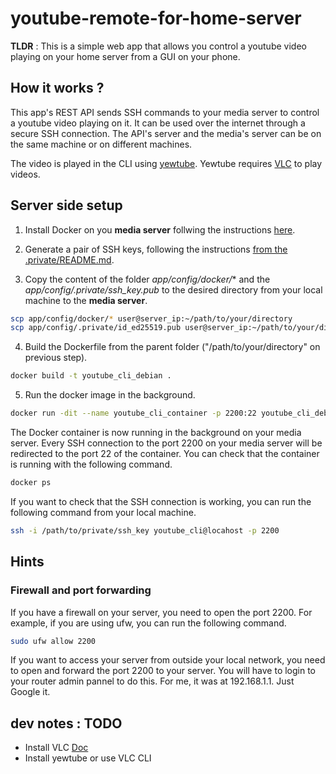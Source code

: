 # youtube-remote-for-home-server

**TLDR** : This is a simple web app that allows you control a youtube video playing on your home server from a GUI on your phone.

## How it works ?

This app's REST API sends SSH commands to your media server to control a youtube video playing on it. It can be used over the internet through a secure SSH connection.
The API's server and the media's server can be on the same machine or on different machines.

The video is played in the CLI using [yewtube](https://github.com/mps-youtube/yewtube).
Yewtube requires [VLC](https://github.com/videolan/vlc) to play videos.

## Server side setup

1. Install Docker on you **media server** follwing the instructions [here](https://docs.docker.com/engine/install/).

2. Generate a pair of SSH keys, following the instructions [from the .private/README.md](app/config/.private/README.md).

3. Copy the content of the folder *app/config/docker/** and the *app/config/.private/ssh_key.pub* to the desired directory from your local machine to the **media server**.

```bash
scp app/config/docker/* user@server_ip:~/path/to/your/directory
scp app/config/.private/id_ed25519.pub user@server_ip:~/path/to/your/directory
```

4. Build the Dockerfile from the parent folder ("/path/to/your/directory" on previous step).

```bash
docker build -t youtube_cli_debian .
```

5. Run the docker image in the background.

```bash
docker run -dit --name youtube_cli_container -p 2200:22 youtube_cli_debian
```

The Docker container is now running in the background on your media server. Every SSH connection to the port 2200 on your media server will be redirected to the port 22 of the container.
You can check that the container is running with the following command.

```bash
docker ps
```

If you want to check that the SSH connection is working, you can run the following command from your local machine.

```bash
ssh -i /path/to/private/ssh_key youtube_cli@locahost -p 2200
```


## Hints

### Firewall and port forwarding

If you have a firewall on your server, you need to open the port 2200. For example, if you are using ufw, you can run the following command.

```bash
sudo ufw allow 2200
```

If you want to access your server from outside your local network, you need to open and forward the port 2200 to your server. You will have to login to your router admin pannel to do this. For me, it was at 192.168.1.1. Just Google it.

## dev notes : **TODO**

- Install VLC [Doc](https://wiki.videolan.org/VLC_command-line_help/)
- Install yewtube or use VLC CLI